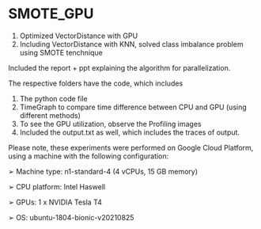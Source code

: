 # SMOTE_GPU

1) Optimized VectorDistance with GPU
2) Including VectorDistance with KNN, solved class imbalance problem using SMOTE tenchnique

Included the report + ppt explaining the algorithm for parallelization.

The respective folders have the code, which includes

1) The python code file
2) TimeGraph to compare time difference between CPU and GPU (using different methods)
3) To see the GPU utilization, observe the Profiling images
4) Included the output.txt as well, which includes the traces of output. 

Please note, these experiments were performed on Google Cloud Platform, using a machine with the following configuration:

➢ Machine type: n1-standard-4 (4 vCPUs, 15 GB memory)

➢ CPU platform: Intel Haswell

➢ GPUs: 1 x NVIDIA Tesla T4

➢ OS: ubuntu-1804-bionic-v20210825
